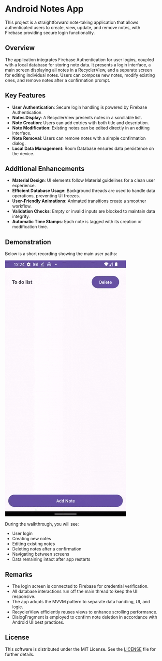 # Android Notes App

This project is a straightforward note-taking application that allows authenticated users to create, view, update, and remove notes, with Firebase providing secure login functionality.

## Overview

The application integrates Firebase Authentication for user logins, coupled with a local database for storing note data. It presents a login interface, a main screen displaying all notes in a RecyclerView, and a separate screen for editing individual notes. Users can compose new notes, modify existing ones, and remove notes after a confirmation prompt.

## Key Features

- **User Authentication**: Secure login handling is powered by Firebase Authentication.
- **Notes Display**: A RecyclerView presents notes in a scrollable list.
- **Note Creation**: Users can add entries with both title and description.
- **Note Modification**: Existing notes can be edited directly in an editing interface.
- **Note Removal**: Users can remove notes with a simple confirmation dialog.
- **Local Data Management**: Room Database ensures data persistence on the device.

## Additional Enhancements

- **Material Design**: UI elements follow Material guidelines for a clean user experience.
- **Efficient Database Usage**: Background threads are used to handle data operations, preventing UI freezes.
- **User-Friendly Animations**: Animated transitions create a smoother workflow.
- **Validation Checks**: Empty or invalid inputs are blocked to maintain data integrity.
- **Automatic Time Stamps**: Each note is tagged with its creation or modification time.

## Demonstration

Below is a short recording showing the main user paths:

![Video Walkthrough](WalkThrough.gif)

During the walkthrough, you will see:
- User login
- Creating new notes
- Editing existing notes
- Deleting notes after a confirmation
- Navigating between screens
- Data remaining intact after app restarts

## Remarks

- The login screen is connected to Firebase for credential verification.
- All database interactions run off the main thread to keep the UI responsive.
- The app adopts the MVVM pattern to separate data handling, UI, and logic.
- RecyclerView efficiently reuses views to enhance scrolling performance.
- DialogFragment is employed to confirm note deletion in accordance with Android UI best practices.

## License

This software is distributed under the MIT License. See the [LICENSE](LICENSE) file for further details.